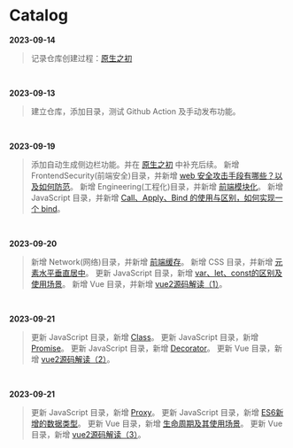 <!--
 * @Author: wictory
 * @Date: 2023-09-14 16:42:55
 * @LastEditors: wictory
 * @LastEditTime: 2023-09-22 16:07:54
 * @Description: file content
-->

# Catalog

**2023-09-14**

> 记录仓库创建过程：[原生之初](docs/OperationMaintenance/原生之初.md)

<br />

**2023-09-13**

> 建立仓库，添加目录，测试 Github Action 及手动发布功能。

<br />

**2023-09-19**

> 添加自动生成侧边栏功能。并在 [原生之初](docs/OperationMaintenance/原生之初.md) 中补充后续。
> 新增 FrontendSecurity(前端安全)目录，并新增 [web 安全攻击手段有哪些？以及如何防范](docs/FrontendSecurity/web安全攻击手段有哪些及如何防范.md)。
> 新增 Engineering(工程化)目录，并新增 [前端模块化](docs/Engineering/前端模块化.md)。
> 新增 JavaScript 目录，并新增 [Call、Apply、Bind 的使用与区别，如何实现一个 bind](docs/JavaScript/Call、Apply、Bind.md)。

<br />

**2023-09-20**

> 新增 Network(网络)目录，并新增 [前端缓存](docs/Network/前端缓存.md)。
> 新增 CSS 目录，并新增 [元素水平垂直居中](docs/CSS/元素水平垂直居中.md)。
> 更新 JavaScript 目录，新增 [var、let、const的区别及使用场景](docs/JavaScript/var、let、const.md)。
> 新增 Vue 目录，并新增 [vue2源码解读（1）](docs/Vue/vue2源码解读（1）.md)。

<br />

**2023-09-21**

> 更新 JavaScript 目录，新增 [Class](docs/JavaScript/Class.md)。
> 更新 JavaScript 目录，新增 [Promise](docs/JavaScript/Promise.md)。
> 更新 JavaScript 目录，新增 [Decorator](docs/JavaScript/Decorator.md)。
> 更新 Vue 目录，新增 [vue2源码解读（2）](docs/Vue/vue2源码解读（2）.md)。

<br />

**2023-09-21**

> 更新 JavaScript 目录，新增 [Proxy](docs/JavaScript/Proxy.md)。
> 更新 JavaScript 目录，新增 [ES6新增的数据类型](docs/JavaScript/ES6新增的数据类型.md)。
> 更新 Vue 目录，新增 [生命周期及其使用场景](docs/Vue/生命周期及其使用场景.md)。
> 更新 Vue 目录，新增 [vue2源码解读（3）](docs/Vue/vue2源码解读（3）.md)。

<br />
